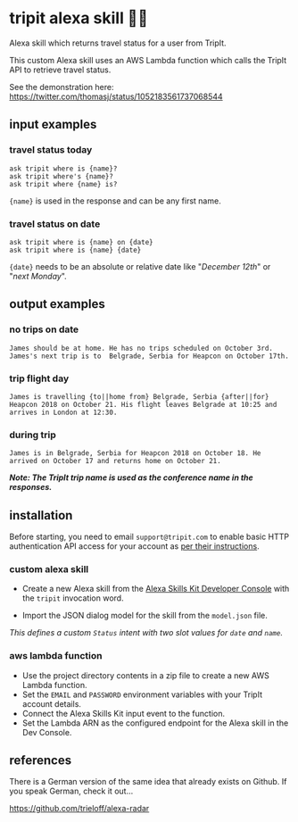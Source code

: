 # tripit alexa skill 🛫🛬

Alexa skill which returns travel status for a user from TripIt. 

This custom Alexa skill uses an AWS Lambda function which calls the TripIt API to retrieve travel status.

See the demonstration here: https://twitter.com/thomasj/status/1052183561737068544

## input examples

### travel status today

```Where is 
ask tripit where is {name}?
ask tripit where's {name}?
ask tripit where {name} is?
```

`{name}` is used in the response and can be any first name.

###  travel status on date

```
ask tripit where is {name} on {date}
ask tripit where is {name} {date}
```

`{date}` needs to be an absolute or relative date like "*December 12th*" or "*next Monday*".

## output examples

### no trips on date

```
James should be at home. He has no trips scheduled on October 3rd. James's next trip is to  Belgrade, Serbia for Heapcon on October 17th.
```

### trip flight day

```
James is travelling {to||home from} Belgrade, Serbia {after||for} Heapcon 2018 on October 21. His flight leaves Belgrade at 10:25 and arrives in London at 12:30.
```

### during trip

```
James is in Belgrade, Serbia for Heapcon 2018 on October 18. He arrived on October 17 and returns home on October 21.
```

***Note: The TripIt trip name is used as the conference name in the responses.***

## installation

Before starting, you need to email `support@tripit.com` to enable basic HTTP authentication API access for your account as [per their instructions](http://tripit.github.io/api/doc/v1/index.html#authentication_section).

### custom alexa skill

- Create a new Alexa skill from the [Alexa Skills Kit Developer Console](https://developer.amazon.com/alexa/console/ask) with the `tripit` invocation word.

- Import the JSON dialog model for the skill from the `model.json` file.

*This defines a custom `Status` intent with two slot values for `date` and `name`.*

### aws lambda function

- Use the project directory contents in a zip file to create a new AWS Lambda function.
- Set the `EMAIL` and `PASSWORD` environment variables with your TripIt account details.
- Connect the Alexa Skills Kit input event to the function.
- Set the Lambda ARN as the configured endpoint for the Alexa skill in the Dev Console.

## references

There is a German version of the same idea that already exists on Github. If you speak German, check it out...

https://github.com/trieloff/alexa-radar